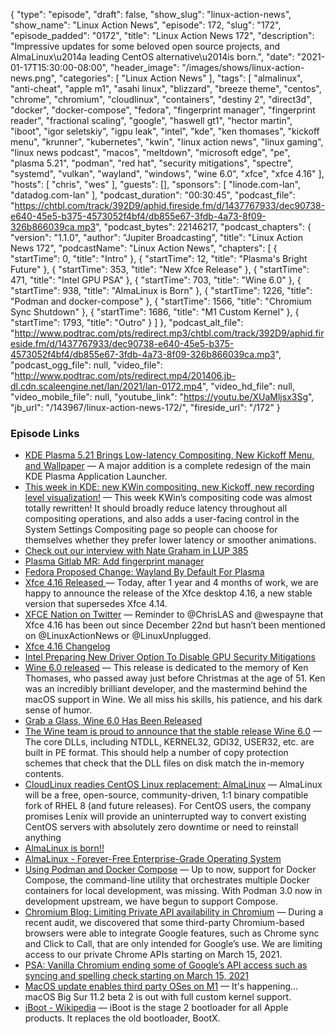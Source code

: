 {
  "type": "episode",
  "draft": false,
  "show_slug": "linux-action-news",
  "show_name": "Linux Action News",
  "episode": 172,
  "slug": "172",
  "episode_padded": "0172",
  "title": "Linux Action News 172",
  "description": "Impressive updates for some beloved open source projects, and AlmaLinux\u2014a leading CentOS alternative\u2014is born.",
  "date": "2021-01-17T15:30:00-08:00",
  "header_image": "/images/shows/linux-action-news.png",
  "categories": [
    "Linux Action News"
  ],
  "tags": [
    "almalinux",
    "anti-cheat",
    "apple m1",
    "asahi linux",
    "blizzard",
    "breeze theme",
    "centos",
    "chrome",
    "chromium",
    "cloudlinux",
    "containers",
    "destiny 2",
    "direct3d",
    "docker",
    "docker-compose",
    "fedora",
    "fingerprint manager",
    "fingerprint reader",
    "fractional scaling",
    "google",
    "haswell gt1",
    "hector martin",
    "iboot",
    "igor seletskiy",
    "igpu leak",
    "intel",
    "kde",
    "ken thomases",
    "kickoff menu",
    "krunner",
    "kubernetes",
    "kwin",
    "linux action news",
    "linux gaming",
    "linux news podcast",
    "macos",
    "meltdown",
    "microsoft edge",
    "pe",
    "plasma 5.21",
    "podman",
    "red hat",
    "security mitigations",
    "spectre",
    "systemd",
    "vulkan",
    "wayland",
    "windows",
    "wine 6.0",
    "xfce",
    "xfce 4.16"
  ],
  "hosts": [
    "chris",
    "wes"
  ],
  "guests": [],
  "sponsors": [
    "linode.com-lan",
    "datadog.com-lan"
  ],
  "podcast_duration": "00:30:45",
  "podcast_file": "https://chtbl.com/track/392D9/aphid.fireside.fm/d/1437767933/dec90738-e640-45e5-b375-4573052f4bf4/db855e67-3fdb-4a73-8f09-326b866039ca.mp3",
  "podcast_bytes": 22146217,
  "podcast_chapters": {
    "version": "1.1.0",
    "author": "Jupiter Broadcasting",
    "title": "Linux Action News 172",
    "podcastName": "Linux Action News",
    "chapters": [
      {
        "startTime": 0,
        "title": "Intro"
      },
      {
        "startTime": 12,
        "title": "Plasma's Bright Future"
      },
      {
        "startTime": 353,
        "title": "New Xfce Release"
      },
      {
        "startTime": 471,
        "title": "Intel GPU PSA"
      },
      {
        "startTime": 703,
        "title": "Wine 6.0"
      },
      {
        "startTime": 938,
        "title": "AlmaLinux is Born"
      },
      {
        "startTime": 1226,
        "title": "Podman and docker-compose"
      },
      {
        "startTime": 1566,
        "title": "Chromium Sync Shutdown"
      },
      {
        "startTime": 1686,
        "title": "M1 Custom Kernel"
      },
      {
        "startTime": 1793,
        "title": "Outro"
      }
    ]
  },
  "podcast_alt_file": "http://www.podtrac.com/pts/redirect.mp3/chtbl.com/track/392D9/aphid.fireside.fm/d/1437767933/dec90738-e640-45e5-b375-4573052f4bf4/db855e67-3fdb-4a73-8f09-326b866039ca.mp3",
  "podcast_ogg_file": null,
  "video_file": "http://www.podtrac.com/pts/redirect.mp4/201406.jb-dl.cdn.scaleengine.net/lan/2021/lan-0172.mp4",
  "video_hd_file": null,
  "video_mobile_file": null,
  "youtube_link": "https://youtu.be/XUaMljsx3Sg",
  "jb_url": "/143967/linux-action-news-172/",
  "fireside_url": "/172"
}


### Episode Links

  * [KDE Plasma 5.21 Brings Low-latency Compositing, New Kickoff Menu, and Wallpaper](https://www.debugpoint.com/2021/01/kde-plasma-5-21-kwin-new-kickoff/ "KDE Plasma 5.21 Brings Low-latency Compositing, New Kickoff Menu, and Wallpaper") — A major addition is a complete redesign of the main KDE Plasma Application Launcher. 
  * [This week in KDE: new KWin compositing, new Kickoff, new recording level visualization!](https://pointieststick.com/2021/01/08/this-week-in-kde-new-kwin-compositing-new-kickoff-new-recording-level-visualization/ "This week in KDE: new KWin compositing, new Kickoff, new recording level visualization!") — This week KWin’s compositing code was almost totally rewritten! It should broadly reduce latency throughout all compositing operations, and also adds a user-facing control in the System Settings Compositing page so people can choose for themselves whether they prefer lower latency or smoother animations. 
  * [Check out our interview with Nate Graham in LUP 385](https://linuxunplugged.com/385 "Check out our interview with Nate Graham in LUP 385")
  * [Plasma Gitlab MR: Add fingerprint manager](https://invent.kde.org/plasma/plasma-desktop/-/merge_requests/149#note_167792 "Plasma Gitlab MR: Add fingerprint manager")
  * [Fedora Proposed Change: Wayland By Default For Plasma](https://fedoraproject.org/wiki/Changes/WaylandByDefaultForPlasma "Fedora Proposed Change: Wayland By Default For Plasma")
  * [Xfce 4.16 Released ](https://www.xfce.org/about/news/?post=1608595200 "Xfce 4.16 Released ") — Today, after 1 year and 4 months of work, we are happy to announce the release of the Xfce desktop 4.16, a new stable version that supersedes Xfce 4.14. 
  * [XFCE Nation on Twitter](https://twitter.com/XfceNation/status/1350396377570840579 "XFCE Nation on Twitter") — Reminder to @ChrisLAS and @wespayne that Xfce 4.16 has been out since December 22nd but hasn’t been mentioned on @LinuxActionNews or @LinuxUnplugged.
  * [Xfce 4.16 Changelog](https://www.xfce.org/download/changelogs/4.16 "Xfce 4.16 Changelog")
  * [Intel Preparing New Driver Option To Disable GPU Security Mitigations](https://www.phoronix.com/scan.php?page=news_item&px=Intel-i915-mitigations-off-Opt "Intel Preparing New Driver Option To Disable GPU Security Mitigations")
  * [Wine 6.0 released](https://lwn.net/Articles/842713/ "Wine 6.0 released") — This release is dedicated to the memory of Ken Thomases, who passed away just before Christmas at the age of 51. Ken was an incredibly brilliant developer, and the mastermind behind the macOS support in Wine. We all miss his skills, his patience, and his dark sense of humor.
  * [Grab a Glass, Wine 6.0 Has Been Released](https://www.omgubuntu.co.uk/2021/01/wine-6-0-released-how-to-install-on-ubuntu "Grab a Glass, Wine 6.0 Has Been Released")
  * [The Wine team is proud to announce that the stable release Wine 6.0](https://www.winehq.org/announce/6.0 "The Wine team is proud to announce that the stable release Wine 6.0") — The core DLLs, including NTDLL, KERNEL32, GDI32, USER32, etc. are built in PE format. This should help a number of copy protection schemes that check that the DLL files on disk match the in-memory contents.
  * [CloudLinux readies CentOS Linux replacement: AlmaLinux](https://www.zdnet.com/article/cloudlinux-readies-centos-linux-replacement-almalinux/#ftag=RSSbaffb68 "CloudLinux readies CentOS Linux replacement: AlmaLinux") — AlmaLinux will be a free, open-source, community-driven, 1:1 binary compatible fork of RHEL 8 (and future releases). For CentOS users, the company promises Lenix will provide an uninterrupted way to convert existing CentOS servers with absolutely zero downtime or need to reinstall anything
  * [AlmaLinux is born!!](https://blog.cloudlinux.com/almalinux-is-born "AlmaLinux is born!!")
  * [AlmaLinux - Forever-Free Enterprise-Grade Operating System](https://almalinux.org/ "AlmaLinux - Forever-Free Enterprise-Grade Operating System")
  * [Using Podman and Docker Compose](https://www.redhat.com/sysadmin/podman-docker-compose "Using Podman and Docker Compose") — Up to now, support for Docker Compose, the command-line utility that orchestrates multiple Docker containers for local development, was missing. With Podman 3.0 now in development upstream, we have begun to support Compose.
  * [Chromium Blog: Limiting Private API availability in Chromium](https://blog.chromium.org/2021/01/limiting-private-api-availability-in.html "Chromium Blog: Limiting Private API availability in Chromium") — During a recent audit, we discovered that some third-party Chromium-based browsers were able to integrate Google features, such as Chrome sync and Click to Call, that are only intended for Google’s use. We are limiting access to our private Chrome APIs starting on March 15, 2021.
  * [PSA: Vanilla Chromium ending some of Google’s API access such as syncing and spelling check starting on March 15, 2021](https://www.reddit.com/r/linux/comments/kyv6v4/psa_vanilla_chromium_ending_some_of_googles_api/ "PSA: Vanilla Chromium ending some of Google’s API access such as syncing and spelling check starting on March 15, 2021")
  * [MacOS update enables third party OSes on M1](https://twitter.com/marcan42/status/1349478954982232064?s=21 "MacOS update enables third party OSes on M1") — It's happening... macOS Big Sur 11.2 beta 2 is out with full custom kernel support.
  * [iBoot - Wikipedia](https://en.wikipedia.org/wiki/IBoot "iBoot - Wikipedia") — iBoot is the stage 2 bootloader for all Apple products. It replaces the old bootloader, BootX. 


